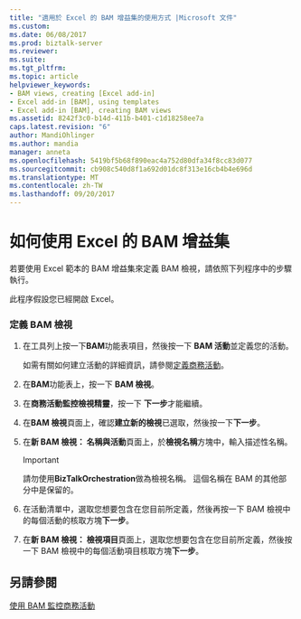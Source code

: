 ```yaml
---
title: "適用於 Excel 的 BAM 增益集的使用方式 |Microsoft 文件"
ms.custom: 
ms.date: 06/08/2017
ms.prod: biztalk-server
ms.reviewer: 
ms.suite: 
ms.tgt_pltfrm: 
ms.topic: article
helpviewer_keywords:
- BAM views, creating [Excel add-in]
- Excel add-in [BAM], using templates
- Excel add-in [BAM], creating BAM views
ms.assetid: 8242f3c0-b14d-411b-b401-c1d18258ee7a
caps.latest.revision: "6"
author: MandiOhlinger
ms.author: mandia
manager: anneta
ms.openlocfilehash: 5419bf5b68f890eac4a752d80dfa34f8cc83d077
ms.sourcegitcommit: cb908c540d8f1a692d01dc8f313e16cb4b4e696d
ms.translationtype: MT
ms.contentlocale: zh-TW
ms.lasthandoff: 09/20/2017
---
```

# <a name="how-to-use-the-bam-add-in-for-excel"></a>如何使用 Excel 的 BAM 增益集
若要使用 Excel 範本的 BAM 增益集來定義 BAM 檢視，請依照下列程序中的步驟執行。  
  
 此程序假設您已經開啟 Excel。  
  
### <a name="to-define-a-bam-view"></a>定義 BAM 檢視  
  
1.  在工具列上按一下**BAM**功能表項目，然後按一下  **BAM 活動**並定義您的活動。  
  
     如需有關如何建立活動的詳細資訊，請參閱[定義商務活動](../core/how-to-define-a-business-activity.md)。  
  
2.  在**BAM**功能表上，按一下  **BAM 檢視**。  
  
3.  在**商務活動監控檢視精靈**，按一下 **下一步**才能繼續。  
  
4.  在**BAM 檢視**頁面上，確認**建立新的檢視**已選取，然後按一下**下一步**。  
  
5.  在**新 BAM 檢視： 名稱與活動**頁面上，於**檢視名稱**方塊中，輸入描述性名稱。  
  
    > [!IMPORTANT]
    >  請勿使用**BizTalkOrchestration**做為檢視名稱。 這個名稱在 BAM 的其他部分中是保留的。  
  
6.  在活動清單中，選取您想要包含在您目前所定義，然後再按一下 BAM 檢視中的每個活動的核取方塊**下一步**。  
  
7.  在**新 BAM 檢視： 檢視項目**頁面上，選取您想要包含在您目前所定義，然後按一下 BAM 檢視中的每個活動項目核取方塊**下一步**。  
  
## <a name="see-also"></a>另請參閱  
 [使用 BAM 監控商務活動](../core/monitoring-business-activities-with-bam.md)